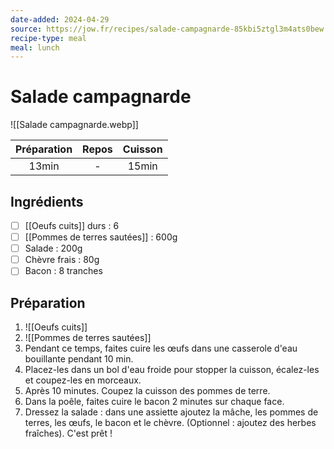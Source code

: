 ```yaml
---
date-added: 2024-04-29
source: https://jow.fr/recipes/salade-campagnarde-85kbi5ztgl3m4ats0bew
recipe-type: meal
meal: lunch
---
```


# Salade campagnarde

![[Salade campagnarde.webp]]

| Préparation | Repos | Cuisson |
|:-----------:|:-----:|:-------:|
|    13min    |   -   |  15min  |

## Ingrédients

- [ ] [[Oeufs cuits]] durs : 6
- [ ] [[Pommes de terres sautées]] : 600g
- [ ] Salade : 200g
- [ ] Chèvre frais : 80g
- [ ] Bacon : 8 tranches

## Préparation

1. ![[Oeufs cuits]]
2. ![[Pommes de terres sautées]]
3. Pendant ce temps, faites cuire les œufs dans une casserole d'eau bouillante pendant 10 min.
4. Placez-les dans un bol d'eau froide pour stopper la cuisson, écalez-les et coupez-les en morceaux.
5. Après 10 minutes. Coupez la cuisson des pommes de terre.
6. Dans la poêle, faites cuire le bacon 2 minutes sur chaque face.
7. Dressez la salade : dans une assiette ajoutez la mâche, les pommes de terres, les œufs, le bacon et le chèvre. (Optionnel : ajoutez des herbes fraîches). C'est prêt !
